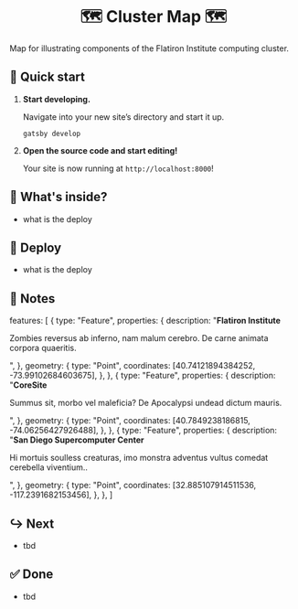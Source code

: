 <h1 align="center">
  🗺️ Cluster Map 🗺️
</h1>

Map for illustrating components of the Flatiron Institute computing cluster.

## 🚀 Quick start

1.  **Start developing.**

    Navigate into your new site’s directory and start it up.

    ```shell
    gatsby develop
    ```

1.  **Open the source code and start editing!**

    Your site is now running at `http://localhost:8000`!


## 🧐 What's inside?

- what is the deploy


## 💫 Deploy

- what is the deploy


## 📝 Notes

features: [
  {
    type: "Feature",
    properties: {
      description:
        "<strong>Flatiron Institute</strong><p>Zombies reversus ab inferno, nam malum cerebro.  De carne animata corpora quaeritis. </p>",
    },
    geometry: {
      type: "Point",
      coordinates: [40.74121894384252, -73.99102684603675],
    },
  },
  {
    type: "Feature",
    properties: {
      description:
        "<strong>CoreSite</strong><p>Summus sit​​, morbo vel maleficia? De Apocalypsi undead dictum mauris.</p>",
    },
    geometry: {
      type: "Point",
      coordinates: [40.7849238186815, -74.06256427926488],
    },
  },
  {
    type: "Feature",
    properties: {
      description:
        "<strong>San Diego Supercomputer Center</strong><p> Hi mortuis soulless creaturas, imo monstra adventus vultus comedat cerebella viventium..</p>",
    },
    geometry: {
      type: "Point",
      coordinates: [32.885107914511536, -117.2391682153456],
    },
  },
]


## ↪️ Next

- tbd


## ✅ Done

- tbd